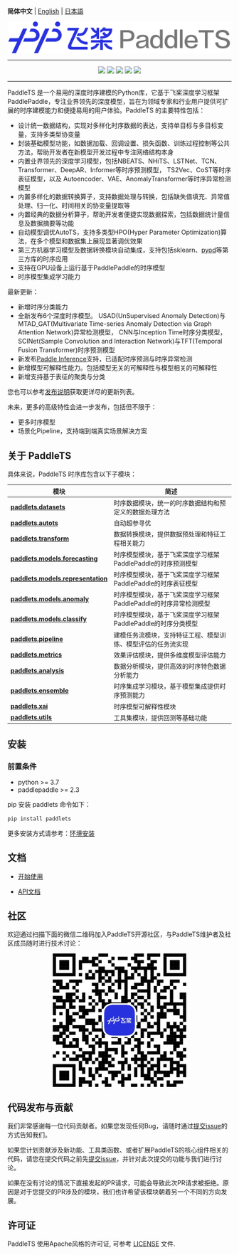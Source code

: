 **简体中文** | [English](./README_en.md) | [日本語](./README_ja.md)

<p align="center">
  <img src="docs/static/images/logo/paddlets-readme-logo.png" align="middle"  width="500">
<p>

------------------------------------------------------------------------------------------

<p align="center">
  <a href="https://github.com/PaddlePaddle/PaddleTS/graphs/contributors"><img src="https://img.shields.io/github/contributors/PaddlePaddle/PaddleTS?color=9ea"></a>
  <a href=""><img src="https://img.shields.io/badge/python-3.7+-aff.svg"></a>
  <a href=""><img src="https://img.shields.io/badge/paddlepaddle-2.3.0+-aff.svg"></a>
  <a href="https://github.com/PaddlePaddle/PaddleTS/commits"><img src="https://img.shields.io/github/commit-activity/m/PaddlePaddle/PaddleTS?color=3af"></a>
  <a href="https://github.com/PaddlePaddle/PaddleTS/issues"><img src="https://img.shields.io/github/issues/PaddlePaddle/PaddleTS?color=9cc"></a>
</p>

--------------------------------------------------------------------------------

PaddleTS 是一个易用的深度时序建模的Python库，它基于飞桨深度学习框架PaddlePaddle，专注业界领先的深度模型，旨在为领域专家和行业用户提供可扩展的时序建模能力和便捷易用的用户体验。PaddleTS 的主要特性包括：

* 设计统一数据结构，实现对多样化时序数据的表达，支持单目标与多目标变量，支持多类型协变量
* 封装基础模型功能，如数据加载、回调设置、损失函数、训练过程控制等公共方法，帮助开发者在新模型开发过程中专注网络结构本身
* 内置业界领先的深度学习模型，包括NBEATS、NHiTS、LSTNet、TCN、Transformer、DeepAR、Informer等时序预测模型，
  TS2Vec、CoST等时序表征模型，以及
  Autoencoder、VAE、AnomalyTransformer等时序异常检测模型
* 内置多样化的数据转换算子，支持数据处理与转换，包括缺失值填充、异常值处理、归一化、时间相关的协变量提取等
* 内置经典的数据分析算子，帮助开发者便捷实现数据探索，包括数据统计量信息及数据摘要等功能
* 自动模型调优AutoTS，支持多类型HPO(Hyper Parameter Optimization)算法，在多个模型和数据集上展现显著调优效果
* 第三方机器学习模型及数据转换模块自动集成，支持包括sklearn、[pyod](https://github.com/yzhao062/pyod)等第三方库的时序应用
* 支持在GPU设备上运行基于PaddlePaddle的时序模型
* 时序模型集成学习能力

最新更新：
* 新增时序分类能力
* 全新发布6个深度时序模型。
  USAD(UnSupervised Anomaly Detection)与MTAD_GAT(Multivariate Time-series Anomaly Detection via Graph Attention Network)异常检测模型，
  CNN与Inception Time时序分类模型，
  SCINet(Sample Convolution and Interaction Network)与TFT(Temporal Fusion Transformer)时序预测模型
* 新发布[Paddle Inference](https://www.paddlepaddle.org.cn/paddle/paddleinference)支持，已适配时序预测与时序异常检测
* 新增模型可解释性能力。包括模型无关的可解释性与模型相关的可解释性
* 新增支持基于表征的聚类与分类

您也可以参考[发布说明](https://github.com/PaddlePaddle/PaddleTS/wiki/Release-Notes)获取更详尽的更新列表。

未来，更多的高级特性会进一步发布，包括但不限于：
* 更多时序模型
* 场景化Pipeline，支持端到端真实场景解决方案



## 关于 PaddleTS

具体来说，PaddleTS 时序库包含以下子模块：

| 模块                                                                                                                           | 简述                                     |
|------------------------------------------------------------------------------------------------------------------------------|----------------------------------------|
| [**paddlets.datasets**](https://paddlets.readthedocs.io/zh_CN/latest/source/modules/datasets/overview.html)                  | 时序数据模块，统一的时序数据结构和预定义的数据处理方法            |
| [**paddlets.autots**](https://paddlets.readthedocs.io/en/latest/source/modules/autots/overview.html)                         | 自动超参寻优                                 |
| [**paddlets.transform**](https://paddlets.readthedocs.io/zh_CN/latest/source/modules/transform/overview.html)                | 数据转换模块，提供数据预处理和特征工程相关能力                |
| [**paddlets.models.forecasting**](https://paddlets.readthedocs.io/zh_CN/latest/source/modules/models/overview.html)          | 时序模型模块，基于飞桨深度学习框架PaddlePaddle的时序预测模型   |
| [**paddlets.models.representation**](https://paddlets.readthedocs.io/zh_CN/latest/source/modules/models/representation.html) | 时序模型模块，基于飞桨深度学习框架PaddlePaddle的时序表征模型   |
| [**paddlets.models.anomaly**](https://paddlets.readthedocs.io/zh_CN/latest/source/modules/models/anomaly.html)               | 时序模型模块，基于飞桨深度学习框架PaddlePaddle的时序异常检测模型 |
| [**paddlets.models.classify**](https://paddlets.readthedocs.io/zh_CN/latest/source/api/paddlets.models.classify.html)        | 时序模型模块，基于飞桨深度学习框架PaddlePaddle的时序分类模型   |
| [**paddlets.pipeline**](https://paddlets.readthedocs.io/zh_CN/latest/source/modules/pipeline/overview.html)                  | 建模任务流模块，支持特征工程、模型训练、模型评估的任务流实现         |
| [**paddlets.metrics**](https://paddlets.readthedocs.io/zh_CN/latest/source/modules/metrics/overview.html)                    | 效果评估模块，提供多维度模型评估能力                     |
| [**paddlets.analysis**](https://paddlets.readthedocs.io/zh_CN/latest/source/modules/analysis/overview.html)                  | 数据分析模块，提供高效的时序特色数据分析能力                 |
| [**paddlets.ensemble**](https://paddlets.readthedocs.io/zh_CN/latest/source/modules/ensemble/overview.html)                  | 时序集成学习模块，基于模型集成提供时序预测能力                |
| [**paddlets.xai**](https://paddlets.readthedocs.io/zh_CN/latest/source/api/paddlets.xai.html)                                | 时序模型可解释性模块                             |
| [**paddlets.utils**](https://paddlets.readthedocs.io/zh_CN/latest/source/modules/backtest/overview.html)                     | 工具集模块，提供回测等基础功能                        |


## 安装

### 前置条件

* python >= 3.7
* paddlepaddle >= 2.3

pip 安装 paddlets 命令如下：
```bash
pip install paddlets
```

更多安装方式请参考：[环境安装](https://paddlets.readthedocs.io/zh_CN/latest/source/installation/overview.html)


## 文档

* [开始使用](https://paddlets.readthedocs.io/zh_CN/latest/source/get_started/get_started.html)

* [API文档](https://paddlets.readthedocs.io/zh_CN/latest/source/api/paddlets.analysis.html)


## 社区

欢迎通过扫描下面的微信二维码加入PaddleTS开源社区，与PaddleTS维护者及社区成员随时进行技术讨论：

<p align="center">
    <img src="docs/static/images/wechat_qrcode/wechat_qrcode.jpg" align="middle" height=300 width=300>
</p>

## 代码发布与贡献

我们非常感谢每一位代码贡献者。如果您发现任何Bug，请随时通过[提交issue](https://github.com/PaddlePaddle/PaddleTS/issues)的方式告知我们。

如果您计划贡献涉及新功能、工具类函数、或者扩展PaddleTS的核心组件相关的代码，请您在提交代码之前先[提交issue](https://github.com/PaddlePaddle/PaddleTS/issues)，并针对此次提交的功能与我们进行讨论。

如果在没有讨论的情况下直接发起的PR请求，可能会导致此次PR请求被拒绝。原因是对于您提交的PR涉及的模块，我们也许希望该模块朝着另一个不同的方向发展。


## 许可证
PaddleTS 使用Apache风格的许可证, 可参考 [LICENSE](LICENSE) 文件.
